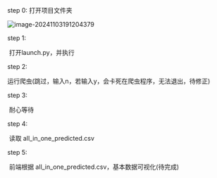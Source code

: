 step 0: 打开项目文件夹

![image-20241103191204379](https://github.com/user-attachments/assets/ad3d96f2-11e7-4e60-be1c-7615997b248a)

step 1: 

​	打开launch.py，并执行

step 2: 

​	运行爬虫(跳过，输入n，若输入y，会卡死在爬虫程序，无法退出，待修正)

step 3: 

​	耐心等待

step 4: 

​	读取 all_in_one_predicted.csv

step 5: 

​	前端根据 all_in_one_predicted.csv，基本数据可视化(待完成)
